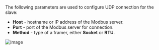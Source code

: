 The following parameters are used to configure UDP connection for the slave:

- **Host** - hostname or IP address of the Modbus server.
- **Port** - port of the Modbus server for connection.
- **Method** - type of a framer, either **Socket** or **RTU**.

![image](https://img.thingsboard.io/gateway/modbus-connector/udp-server-connection-section.png)